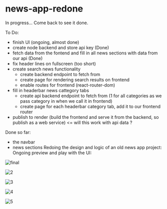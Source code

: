 # news-app-redone
In progress... Come back to see it done.

To Do:
- finish UI (ongoing, almost done)
- create node backend and store api key (Done)
- fetch data from the fontend and fill in all news sections with data from our api (Done)
- fix header lines on fullscreen (too short)
- create search news functionality
    - create backend endpoint to fetch from
    - create page for rendering search results on frontend
    - enable routes for frontend (react-router-dom)
- fill in headerbar news cattegory tabs
    - create api backend endpoint to fetch from (1 for all categories as we pass category in when we call it in frontend)
    - create page for each headerbar category tab, add it to our frontend router
- publish to render (build the frontend and serve it from the backend, so publish as a web service) <= will this work with api data ?
 
Done so far:
- the navbar
- news sections
Redoing the design and logic of an old news app project:
Ongoing preview and play with the UI:

![final](https://github.com/whatthefoobar/news-app-redone/assets/69626975/1132a04e-c5c0-4278-947c-8b1cfca6246b)

![2](https://github.com/whatthefoobar/news-app-redone/assets/69626975/a10fad69-14a5-4cc6-83cb-d39293dc022b)

![3](https://github.com/whatthefoobar/news-app-redone/assets/69626975/8e287ea8-02b6-4016-a4d7-4edec3b58738)

![4](https://github.com/whatthefoobar/news-app-redone/assets/69626975/3725762f-7ded-4dbd-8a45-75373400501d)

![5](https://github.com/whatthefoobar/news-app-redone/assets/69626975/4b3176ff-e292-48e8-b6ba-66156d21aa47)



